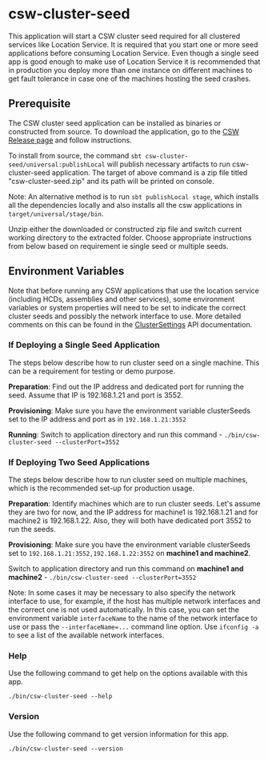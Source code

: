 # csw-cluster-seed


This application will start a CSW cluster seed required for all clustered services like
Location Service. It is required that you start one or more seed applications before consuming Location Service.
Even though a single seed app is good enough to make use of Location Service it is recommended that 
in production you deploy more than one instance on different machines to get fault tolerance in case one of 
the machines hosting the seed crashes.

## Prerequisite

The CSW cluster seed application can be installed as binaries or constructed from source.  To download the application,
go to the [CSW Release page](https://tmtsoftware.github.com/csw-prod/releases/) and follow instructions.

To install from source, the command `sbt csw-cluster-seed/universal:publishLocal` will publish necessary artifacts to run csw-cluster-seed application. 
The target of above command is a zip file titled "csw-cluster-seed.zip" and its path will be printed on console. 

Note: An alternative method is to run `sbt publishLocal stage`, which installs all the dependencies locally and also installs all the csw applications
 in `target/universal/stage/bin`.

Unzip either the downloaded or constructed zip file and switch current
working directory to the extracted folder. Choose appropriate instructions from below based on requirement ie single seed or multiple seeds.
 
## Environment Variables

Note that before running any CSW applications that use the location service  (including HCDs, assemblies and other services), some environment variables or system properties will need to be set to indicate the correct cluster seeds and possibly the network interface to use. More detailed comments on this can be found in the [ClusterSettings](https://tmtsoftware.github.io/csw-prod/api/scala/csw/services/location/commons/ClusterSettings.html) API documentation.

### If Deploying a Single Seed Application
The steps below describe how to run cluster seed on a single machine. This can be a requirement for testing or demo purpose.

**Preparation**:
Find out the IP address and dedicated port for running the seed. Assume that IP is 192.168.1.21 and port is 3552.

**Provisioning**:
Make sure you have the environment variable clusterSeeds set to the IP address and port as in `192.168.1.21:3552`

**Running**: Switch to application directory and run this command - `./bin/csw-cluster-seed --clusterPort=3552`

### If Deploying Two Seed Applications
The steps below describe how to run cluster seed on multiple machines, which is the recommended set-up for production usage.

**Preparation**:
Identify machines which are to run cluster seeds. Let's assume they are two for now, and the IP address for machine1 is 192.168.1.21 and
for machine2 is 192.168.1.22. Also, they will both have dedicated port 3552 to run the seeds. 

**Provisioning**:
Make sure you have the environment variable clusterSeeds set to `192.168.1.21:3552,192.168.1.22:3552` on **machine1 and machine2**.

Switch to application directory and run this command on **machine1 and machine2** - `./bin/csw-cluster-seed --clusterPort=3552`

Note: In some cases it may be necessary to also specify the network interface to use, 
for example, if the host has multiple network interfaces and the correct one is not used automatically.
In this case, you can set the environment variable `interfaceName` to the name of the network interface to use 
or pass the `--interfaceName=...` command line option.
Use `ifconfig -a` to see a list of the available network interfaces.

### Help
Use the following command to get help on the options available with this app.
  
`./bin/csw-cluster-seed --help`

### Version
Use the following command to get version information for this app.
  
`./bin/csw-cluster-seed --version`
